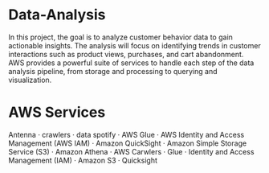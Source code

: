 # Data-Analysis
In this project, the goal is to analyze customer behavior data to gain actionable insights. The analysis will focus on identifying trends in customer interactions such as product views, purchases, and cart abandonment. AWS provides a powerful suite of services to handle each step of the data analysis pipeline, from storage and processing to querying and visualization.
# AWS Services
 Antenna · crawlers · data spotify · AWS Glue · AWS Identity and Access Management (AWS IAM) · Amazon QuickSight · Amazon Simple Storage Service (S3) · Amazon Athena · AWS Carwlers · Glue · Identity and Access Management (IAM) · Amazon S3 · Quicksight
 

